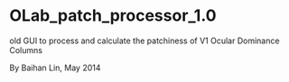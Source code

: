 # OLab_patch_processor_1.0
old GUI to process and calculate the patchiness of V1 Ocular Dominance Columns

By Baihan Lin, May 2014
